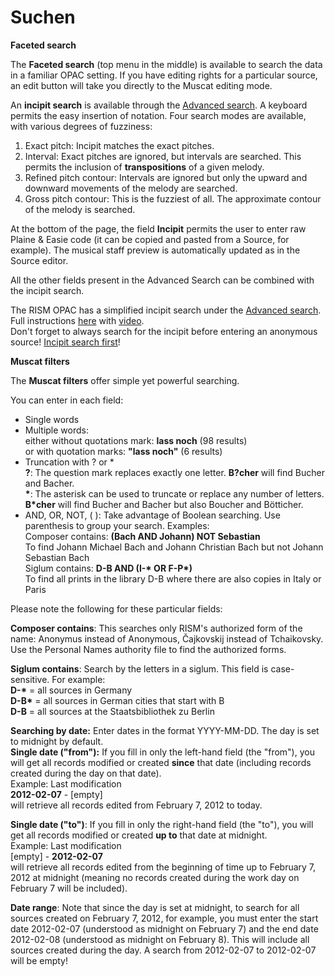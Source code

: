 # Suchen
**Faceted search**

The **Faceted search** (top menu in the middle) is available to search the data in a familiar OPAC setting. If you have editing rights for a particular source, an edit button will take you directly to the Muscat editing mode.

An **incipit search** is available through the [Advanced search](https://muscat.rism.info/advanced). A keyboard permits the easy insertion of notation. Four search modes are available, with various degrees of fuzziness:  
1. Exact pitch: Incipit matches the exact pitches.  
2. Interval: Exact pitches are ignored, but intervals are searched. This permits the inclusion of **transpositions** of a given melody.  
3. Refined pitch contour: Intervals are ignored but only the upward and downward movements of the melody are searched.  
4. Gross pitch contour: This is the fuzziest of all. The approximate contour of the melody is searched.  

At the bottom of the page, the field **Incipit** permits the user to enter raw Plaine & Easie code (it can be copied and pasted from a Source, for example). The musical staff preview is automatically updated as in the Source editor.  

All the other fields present in the Advanced Search can be combined with the incipit search.  

The RISM OPAC has a simplified incipit search under the [Advanced search](https://opac.rism.info/index.php?id=3&L=0). Full instructions [here](https://opac.rism.info/index.php?id=8&L=0#c38) with [video](https://youtu.be/HgXFyiXZq5M).  
Don't forget to always search for the incipit before entering an anonymous source! [Incipit search first](https://youtu.be/kKc0zzc8cbo)!   

**Muscat filters**

The **Muscat filters** offer simple yet powerful searching.

You can enter in each field:
- Single words
- Multiple words:   
either without quotations mark: **lass noch** (98 results)  
or with quotation marks: **"lass noch"** (6 results)
- Truncation with ? or \*  
**?**: The question mark replaces exactly one letter. **B?cher** will find Bucher and Bacher.   
**\***: The asterisk can be used to truncate or replace any number of letters. **B\*cher** will find Bucher and Bacher but also Boucher and Bötticher.
- AND, OR, NOT, ( ): Take advantage of Boolean searching. Use parenthesis to group your search. Examples:  
 Composer contains: **(Bach AND Johann) NOT Sebastian**  
 To find Johann Michael Bach and Johann Christian Bach but not Johann Sebastian Bach  
 Siglum contains: **D-B AND (I-\* OR F-P\*)**   
 To find all prints in the library D-B where there are also copies in Italy or Paris



Please note the following for these particular fields:

**Composer contains**: This searches only RISM's authorized form of the name: Anonymus instead of Anonymous, Čajkovskij instead of Tchaikovsky. Use the Personal Names authority file to find the authorized forms.

**Siglum contains**: Search by the letters in a siglum. This field is case-sensitive. For example:  
**D-\*** = all sources in Germany  
**D-B\*** = all sources in German cities that start with B  
**D-B** = all sources at the Staatsbibliothek zu Berlin

**Searching by date:** Enter dates in the format YYYY-MM-DD. The day is set to midnight by default.  
**Single date ("from"):** If you fill in only the left-hand field (the "from"), you will get all records modified or created **since** that date (including records created during the day on that date).   
Example: Last modification  
**2012-02-07** - [empty]  
will retrieve all records edited from February 7, 2012 to today.

**Single date ("to")**: If you fill in only the right-hand field (the "to"), you will get all records modified or created **up to** that date at midnight.  
Example: Last modification  
[empty] -   **2012-02-07**  
will retrieve all records edited from the beginning of time up to February 7, 2012 at midnight (meaning no records created during the work day on February 7 will be included).

**Date range**: Note that since the day is set at midnight, to search for all sources created on February 7, 2012, for example, you must enter the start date 2012-02-07 (understood as midnight on February 7) and the end date 2012-02-08 (understood as midnight on February 8). This will include all sources created during the day. A search from 2012-02-07 to 2012-02-07 will be empty!

